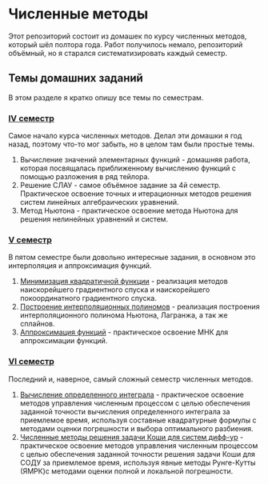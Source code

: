 # Численные методы
Этот репозиторий состоит из домашек по курсу численных методов, который шёл полтора года. Работ получилось немало, репозиторий объёмный, но я старался систематизировать каждый семестр.
## Темы домашних заданий
В этом разделе я кратко опишу все темы по семестрам.
### [IV семестр](https://github.com/IlyaKuprik/NumericMethods/tree/master/semester_4)
Самое начало курса численных методов. Делал эти домашки я год назад, поэтому что-то мог забыть, но в целом там были простые темы.
1. Вычисление значений элементарных функций - домашняя работа, которая посвящалась приближенному вычислению функций с помощью разложения в ряд тейлора.
2. Решение СЛАУ - самое объёмное задание за 4й семестр. Практическое освоение точных и итерационных методов решения систем линейных алгебраических уравнений.
3. Метод Ньютона - практическое освоение метода Ньютона для решения нелинейных уравнений и систем.
### [V семестр](https://github.com/IlyaKuprik/NumericMethods/tree/master/semester_5)
В пятом семестре были довольно интересные задания, в основном это интерполяция и аппроксимация функций. 
1. [Минимизация квадратичной функции](https://github.com/IlyaKuprik/NumericMethods/tree/master/semester_5/quadratic_function_minimize) - реализация методов наискорейшего градиентного спуска и наискорейшего покоординатного градиентного спуска.
2. [Построение интерполяционных полиномов](https://github.com/IlyaKuprik/NumericMethods/tree/master/semester_5/interpolation) - реализация построения интерполяционного полинома Ньютона, Лагранжа, а так же сплайнов.
3. [Аппроксимация функций](https://github.com/IlyaKuprik/NumericMethods/tree/master/semester_5/approximation) - практическое освоение МНК для аппроксимации функций.
 
### [VI семестр](https://github.com/IlyaKuprik/NumericMethods/tree/master/semester_6)
Последний и, наверное, самый сложный семестр численных методов.
1. [Вычисление определенного интеграла](https://github.com/IlyaKuprik/NumericMethods/tree/master/semester_6/integrals) - практическое освоение методов управления численным процессом с целью обеспечения заданной точности вычисления определенного интеграла за приемлемое время, используя составные квадратурные формулы с методами оценки погрешности и выбора оптимального разбиения.
2. [Численные методы решения задачи Коши для систем дифф-ур](https://github.com/IlyaKuprik/NumericMethods/tree/master/semester_6/diffirental) - практическое  освоение  методов  управления  численным  процессом  с целью обеспечения заданной точности решения задачи Коши для СОДУ за приемлемое время, используя явные методы Рунге-Кутты (ЯМРК)с методами оценки полной и локальной погрешности. 
